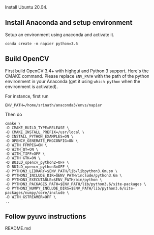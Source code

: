 Install Ubuntu 20.04.

## Install Anaconda and setup environment

Setup an environment using anaconda and activate it.

`conda create -n napier python=3.6`

## Build OpenCV

First build OpenCV 3.4+ with highgui and Python 3 support. Here's the CMAKE command. Please replace `ENV_PATH` with the path of the python environment in your Anaconda (get it using `which python` when the environment is activated).

For instance, first run

`ENV_PATH=/home/srinath/anaconda3/envs/napier`

Then do

```
cmake \
-D CMAKE_BUILD_TYPE=RELEASE \
-D CMAKE_INSTALL_PREFIX=/usr/local \
-D INSTALL_PYTHON_EXAMPLES=ON \
-D OPENCV_GENERATE_PKGCONFIG=ON \
-D WITH_FFMPEG=ON \
-D WITH_QT=ON \
-D WITH_TIFF=OFF \
-D WITH_GTK=ON \
-D BUILD_opencv_python2=OFF \
-D BUILD_opencv_python3=OFF \
-D PYTHON3_LIBRARY=$ENV_PATH/lib/libpython3.6m.so \
-D PYTHON3_INCLUDE_DIR=$ENV_PATH/include/python3.6m \
-D PYTHON3_EXECUTABLE=$ENV_PATH/bin/python \
-D PYTHON3_PACKAGES_PATH=$ENV_PATH/lib/python3.6/site-packages \
-D PYTHON3_NUMPY_INCLUDE_DIRS=$ENV_PATH/lib/python3.6/site-packages/numpy/core/include \
-D WITH_GSTREAMER=OFF \
..
```

## Follow pyuvc instructions

README.md
